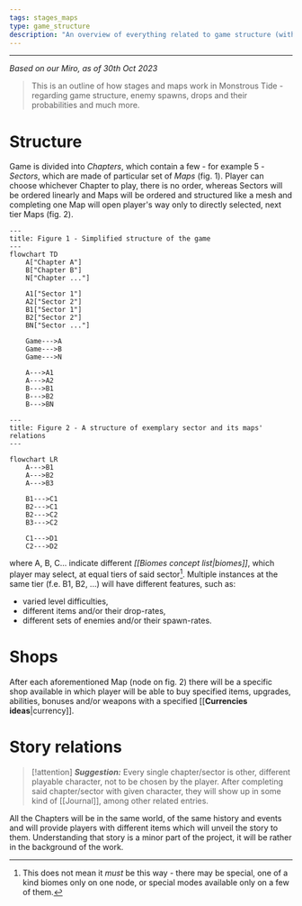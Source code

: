 ```yaml
---
tags: stages_maps
type: game_structure
description: "An overview of everything related to game structure (with cool Mermaid graphs) - maps, stages, gameplay."
---
```


___

*Based on our Miro, as of 30th Oct 2023*

>This is an outline of how stages and maps work in Monstrous Tide - regarding game structure, enemy spawns, drops and their probabilities and much more.


# Structure

Game is divided into *Chapters*, which contain a few - for example 5 - *Sectors*, which are made of particular set of *Maps* (fig. 1). Player can choose whichever Chapter to play, there is no order, whereas Sectors will be ordered linearly and Maps will be ordered and structured like a mesh and completing one Map will open player's way only to directly selected, next tier Maps (fig. 2).

```mermaid
---
title: Figure 1 - Simplified structure of the game
---
flowchart TD
	A["Chapter A"]
	B["Chapter B"]
	N["Chapter ..."]

	A1["Sector 1"]
	A2["Sector 2"]
	B1["Sector 1"]
	B2["Sector 2"]
	BN["Sector ..."]
	
	Game--->A
	Game--->B
	Game--->N
	
	A--->A1
	A--->A2
	B--->B1
	B--->B2
	B--->BN
```

```mermaid
---
title: Figure 2 - A structure of exemplary sector and its maps' relations
---

flowchart LR
	A--->B1
	A--->B2
	A--->B3
	
	B1--->C1
	B2--->C1
	B2--->C2
	B3--->C2
	
	C1--->D1
	C2--->D2
```

where A, B, C... indicate different *[[Biomes concept list|biomes]]*, which player may select, at equal tiers of said sector[^1]. Multiple instances at the same tier (f.e. B1, B2, ...) will have different features, such as: 
- varied level difficulties,
- different items and/or their drop-rates,
- different sets of enemies and/or their spawn-rates.

# Shops

After each aforementioned Map (node on fig. 2) there will be a specific shop available in which player will be able to buy specified items, upgrades, abilities, bonuses and/or weapons with a specified [[__Currencies ideas__|currency]].

# Story relations

>[!attention] ***Suggestion:***
>Every single chapter/sector is other, different playable character, not to be chosen by the player. After completing said chapter/sector with given character, they will show up in some kind of [[Journal]], among other related entries.

All the Chapters will be in the same world, of the same history and events and will provide players with different items which will unveil the story to them. Understanding that story is a minor part of the project, it will be rather in the background of the work.


[^1]: This does not mean it *must* be this way - there may be special, one of a kind biomes only on one node, or special modes available only on a few of them.
